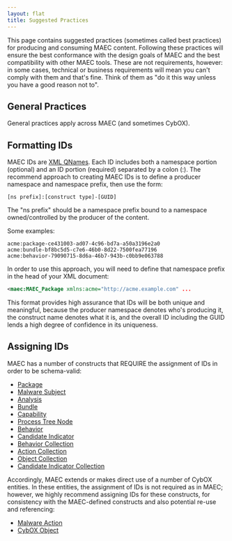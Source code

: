 ```yaml
---
layout: flat
title: Suggested Practices
---
```


This page contains suggested practices (sometimes called best practices) for producing and consuming MAEC content. Following these practices will ensure the best conformance with the design goals of MAEC and the best compatibility with other MAEC tools. These are not requirements, however: in some cases, technical or business requirements will mean you can't comply with them and that's fine. Think of them as "do it this way unless you have a good reason not to".

## General Practices

General practices apply across MAEC (and sometimes CybOX).

## Formatting IDs

MAEC IDs are [XML QNames](http://en.wikipedia.org/wiki/QName). Each ID includes both a namespace portion (optional) and an ID portion (required) separated by a colon (:). The recommend approach to creating MAEC IDs is to define a producer namespace and namespace prefix, then use the form:

`[ns prefix]:[construct type]-[GUID]`

The "ns prefix" should be a namespace prefix bound to a namespace owned/controlled by the producer of the content.

Some examples:

    acme:package-ce431003-ad07-4c96-bd7a-a50a3196e2a0
    acme:bundle-bf8bc5d5-c7e6-46b0-8d22-7500fea77196
    acme:behavior-79090715-8d6a-46b7-943b-c0bb9e063788

In order to use this approach, you will need to define that namespace prefix in the head of your XML document:

```xml
<maec:MAEC_Package xmlns:acme="http://acme.example.com" ...
```

This format provides high assurance that IDs will be both unique and meaningful, because the producer namespace denotes who's producing it, the construct name denotes what it is, and the overall ID including the GUID lends a high degree of confidence in its uniqueness.

## Assigning IDs

MAEC has a number of constructs that REQUIRE the assignment of IDs in order to be schema-valid:

* [Package](/data-model/{{site.current_version}}/maecPackage/PackageType)
* [Malware Subject](/data-model/{{site.current_version}}/maecPackage/MalwareSubjectType)
* [Analysis](/data-model/{{site.current_version}}/maecPackage/AnalysisType)
* [Bundle](/data-model/{{site.current_version}}/maecBundle/BundleType)
* [Capability](/data-model/{{site.current_version}}/maecBundle/CapabilityType)
* [Process Tree Node](/data-model/{{site.current_version}}/maecBundle/ProcessTreeNodeType)
* [Behavior](/data-model/{{site.current_version}}/maecBundle/BehaviorType)
* [Candidate Indicator](/data-model/{{site.current_version}}/maecBundle/CandidateIndicatorType)
* [Behavior Collection](/data-model/{{site.current_version}}/maecBundle/BehaviorCollectionType)
* [Action Collection](/data-model/{{site.current_version}}/maecBundle/ActionCollectionType)
* [Object Collection](/data-model/{{site.current_version}}/maecBundle/ObjectCollectionType)
* [Candidate Indicator Collection](/data-model/{{site.current_version}}/maecBundle/CandidateIndicatorCollectionType)

Accordingly, MAEC extends or makes direct use of a number of CybOX entities. In these entities, the assignment of IDs is not required as in MAEC; however, we highly recommend assigning IDs for these constructs, for consistency with the MAEC-defined constructs and also potential re-use and referencing:

* [Malware Action](/data-model/{{site.current_version}}/maecBundle/MalwareActionType)
* [CybOX Object](/data-model/{{site.current_version}}/cybox/ObjectType)


